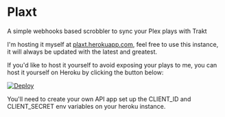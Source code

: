 # Plaxt

A simple webhooks based scrobbler to sync your Plex plays with Trakt

I'm hosting it myself at [plaxt.herokuapp.com](http://plaxt.herokuapp.com), feel free to use this instance, it will always be updated with the latest and greatest.

If you'd like to host it yourself to avoid exposing your plays to me, you can host it yourself on Heroku by clicking the button below:

[![Deploy](https://www.herokucdn.com/deploy/button.svg)](https://heroku.com/deploy)

You'll need to create your own API app set up the CLIENT_ID and CLIENT_SECRET env variables on your heroku instance.
